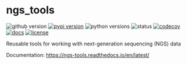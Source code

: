 # ngs_tools
![github version](https://img.shields.io/badge/Version-1.8.3-informational)
[![pypi version](https://img.shields.io/pypi/v/ngs-tools)](https://pypi.org/project/ngs-tools/1.8.3/)
![python versions](https://img.shields.io/pypi/pyversions/ngs-tools)
![status](https://github.com/Lioscro/ngs-tools/workflows/CI/badge.svg)
[![codecov](https://codecov.io/gh/Lioscro/ngs-tools/branch/main/graph/badge.svg?token=CITIPF64QZ)](https://codecov.io/gh/Lioscro/ngs-tools)
[![docs](https://readthedocs.org/projects/ngs-tools/badge/?version=latest)](https://ngs-tools.readthedocs.io/en/latest/?badge=latest)
[![license](https://img.shields.io/pypi/l/ngs-tools)](LICENSE)

Reusable tools for working with next-generation sequencing (NGS) data

Documentation: https://ngs-tools.readthedocs.io/en/latest/
